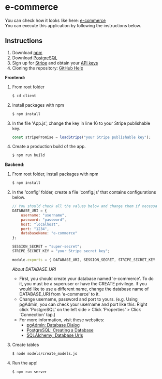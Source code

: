 # e-commerce
You can check how it looks like here: [e-commerce]  
You can execute this application by following the instructions below.

## Instructions
1. Download [npm]
2. Download [PostgreSQL]
3. Sign up for [Stripe] and obtain your [API keys]
4. Cloning the repository: [GitHub Help]

**Frontend:** 
1. From root folder
    ```sh
    $ cd client
    ```
2. Install packages with npm
    ```sh
    $ npm install
    ```
3. In the file 'App.js', change the key in line 16 to your Stripe publishable key.
    ```javascript
    const stripePromise = loadStripe("your Stripe publishable key");
    ```
4. Create a production build of the app.
    ```sh
    $ npm run build
    ```    

**Backend:** 
1. From root folder, install packages with npm
    ```sh
    $ npm install
    ```    
2. In the 'config' folder, create a file 'config.js' that contains configurations below.
    ```javascript
    // You should check all the values below and change them if necessary.
    DATABASE_URI = {
        username: "username",
        password: "password",
        host: "localhost",
        port: "1234",
        databaseName: "e-commerce"
    };

    SESSION_SECRET = "super-secret";
    STRIPE_SECRET_KEY = "your Stripe secret key";

    module.exports = { DATABASE_URI, SESSION_SECRET, STRIPE_SECRET_KEY };
    ```
    _About DATABASE_URI_
    - First, you should create your database named 'e-commerce'. To do it, you must be a superuser or have the CREATE privilege. If you would like to use a different name, change the database name of DATABASE_URI from 'e-commerce' to it.
    - Change username, password and port to yours. (e.g. Using pgAdmin, you can check your username and port like this: Right click 'PostgreSQL' on the left side > Click 'Properties' > Click 'Connection' tap.)
    - For more information, visit these websites: 
        - [pgAdmin: Database Dialog]
        - [PostgreSQL: Creating a Database]
        - [SQLAlchemy: Database Urls]
4. Create tables
    ```sh
    $ node models/create_models.js
    ```
5. Run the app!
    ```sh
    $ npm run server
    ```



   [e-commerce]: <https://jjyyoon.github.io/#/project/ecommerce>
   [npm]: <https://docs.npmjs.com/downloading-and-installing-node-js-and-npm>
   [PostgreSQL]: <https://www.postgresql.org/>
   [Stripe]: <https://stripe.com/gb>
   [API keys]: <https://stripe.com/docs/keys>
   [GitHub Help]: <https://help.github.com/en/github/creating-cloning-and-archiving-repositories/cloning-a-repository>
   [pgAdmin: Database Dialog]: <https://www.pgadmin.org/docs/pgadmin4/latest/database_dialog.html>
   [PostgreSQL: Creating a Database]: <https://www.postgresql.org/docs/current/manage-ag-createdb.html>
   [SQLAlchemy: Database Urls]: <https://docs.sqlalchemy.org/en/13/core/engines.html#database-urls>
